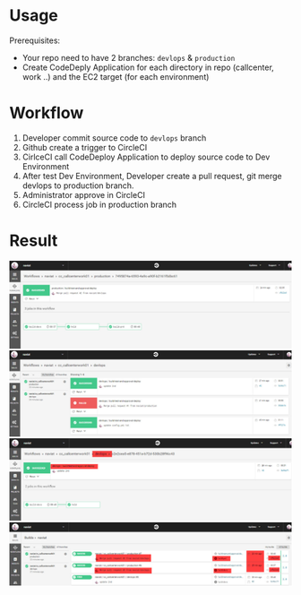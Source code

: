 # Usage
Prerequisites:
* Your repo need to have 2 branches: `devlops` & `production`
* Create CodeDeply Application for each directory in repo (callcenter, work ..) and the EC2 target (for each environment)
# Workflow
1. Developer commit source code to `devlops` branch
1. Github create a trigger to CircleCI
1. CirlceCI call CodeDeploy Application to deploy source code to Dev Environment
1. After test Dev Environment, Developer create a pull request, git merge devlops to production branch.
1. Administrator approve in CircleCI
1. CircleCI process job in production branch
# Result
![screenshot for instruction](images/1.png)
![screenshot for instruction](images/2.png)
![screenshot for instruction](images/3.png)
![screenshot for instruction](images/4.png)
